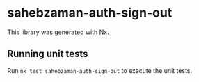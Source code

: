 # sahebzaman-auth-sign-out

This library was generated with [Nx](https://nx.dev).

## Running unit tests

Run `nx test sahebzaman-auth-sign-out` to execute the unit tests.
